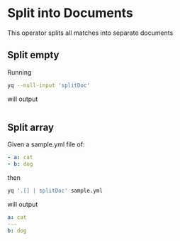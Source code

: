 # Split into Documents

This operator splits all matches into separate documents

## Split empty
Running
```bash
yq --null-input 'splitDoc'
```
will output
```yaml

```

## Split array
Given a sample.yml file of:
```yaml
- a: cat
- b: dog
```
then
```bash
yq '.[] | splitDoc' sample.yml
```
will output
```yaml
a: cat
---
b: dog
```

